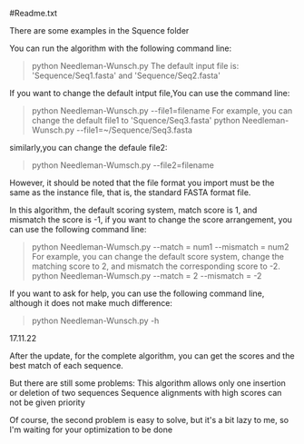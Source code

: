 #Readme.txt

There are some examples in the Squence folder

You can run the algorithm with the following command line:
> python Needleman-Wunsch.py
The default input file is:
'Sequence/Seq1.fasta'	and	'Sequence/Seq2.fasta'

If you want to change the default intput file,You can use the command line:
> python Needleman-Wunsch.py --file1=filename 
For example, you can change the default file1 to 'Squence/Seq3.fasta'
> python Needleman-Wunsch.py --file1=~/Sequence/Seq3.fasta

similarly,you can change the defaule file2:
> python Needleman-Wumsch.py --file2=filename

However, it should be noted that the file format you import must be the same as the instance file, that is, the standard FASTA format file.

In this algorithm, the default scoring system, match score is 1, and mismatch the score is -1, if you want to change the score arrangement, you can use the following command line:
> python Needleman-Wumsch.py --match = num1 --mismatch = num2
For example, you can change the default score system, change the matching score to 2, and mismatch the corresponding score to -2.
>python Needleman-Wumsch.py --match = 2 --mismatch = -2

If you want to ask for help, you can use the following command line, although it does not make much difference:
> python Needleman-Wunsch.py -h

17.11.22

After the update, for the complete algorithm, you can get the scores and the best match of each sequence.

But there are still some problems:
This algorithm allows only one insertion or deletion of two sequences
Sequence alignments with high scores can not be given priority

Of course, the second problem is easy to solve, but it's a bit lazy to me, so I'm waiting for your optimization to be done
